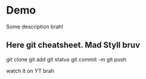 # Demo

Some description brah!

## Here git cheatsheet. Mad Styll bruv  

git clone
git add
git status
git commit -m
git push

watch it on YT brah 
